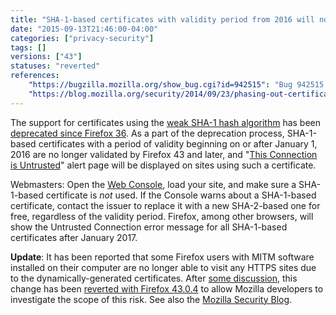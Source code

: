 ```yaml
---
title: "SHA-1-based certificates with validity period from 2016 will not be validated"
date: "2015-09-13T21:46:00-04:00"
categories: ["privacy-security"]
tags: []
versions: ["43"]
statuses: "reverted"
references:
    "https://bugzilla.mozilla.org/show_bug.cgi?id=942515": "Bug 942515 - Show Untrusted Connection Error for SHA-1-based SSL certificates with notBefore >= 2016-01-01"
    "https://blog.mozilla.org/security/2014/09/23/phasing-out-certificates-with-sha-1-based-signature-algorithms/": "Phasing Out Certificates with SHA-1 based Signature Algorithms"
---
```

The support for certificates using the [weak SHA-1 hash algorithm](https://developer.mozilla.org/docs/Web/Security/Weak_Signature_Algorithm) has been [deprecated since Firefox 36](https://www.fxsitecompat.com/en-CA/docs/2014/sha-1-support-has-been-deprecated/). As a part of the deprecation process, SHA-1-based certificates with a period of validity beginning on or after <time datetime="2016-01-01">January 1, 2016</time> are no longer validated by Firefox 43 and later, and "[This Connection is Untrusted](https://support.mozilla.org/kb/connection-untrusted-error-message)" alert page will be displayed on sites using such a certificate.

Webmasters: Open the [Web Console](https://developer.mozilla.org/docs/Tools/Web_Console), load your site, and make sure a SHA-1-based certificate is *not* used. If the Console warns about a SHA-1-based certificate, contact the issuer to replace it with a new SHA-2-based one for free, regardless of the validity period. Firefox, among other browsers, will show the Untrusted Connection error message for all SHA-1-based certificates after <time datetime="2017-01">January 2017</time>.

**Update**: It has been reported that some Firefox users with MITM software installed on their computer are no longer able to visit any HTTPS sites due to the dynamically-generated certificates. After [some discussion](https://groups.google.com/d/topic/mozilla.dev.platform/ZNKxYgIk_Sg/discussion), this change has been [reverted with Firefox 43.0.4](https://bugzilla.mozilla.org/show_bug.cgi?id=1236975) to allow Mozilla developers to investigate the scope of this risk. See also the [Mozilla Security Blog](https://blog.mozilla.org/security/2016/01/06/man-in-the-middle-interfering-with-increased-security/).
